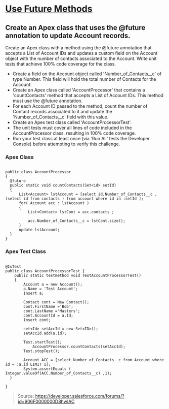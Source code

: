 # [Use Future Methods](https://trailhead.salesforce.com/modules/asynchronous_apex/units/async_apex_future_methods)

## Create an Apex class that uses the @future annotation to update Account records.

Create an Apex class with a method using the @future annotation that accepts a List of Account IDs and updates a custom field on the Account object with the number of contacts associated to the Account. Write unit tests that achieve 100% code coverage for the class.

* Create a field on the Account object called 'Number_of_Contacts__c' of type Number. This field will hold the total number of Contacts for the Account.
* Create an Apex class called 'AccountProcessor' that contains a 'countContacts' method that accepts a List of Account IDs. This method must use the @future annotation.
* For each Account ID passed to the method, count the number of Contact records associated to it and update the 'Number_of_Contacts__c' field with this value.
* Create an Apex test class called 'AccountProcessorTest'.
* The unit tests must cover all lines of code included in the AccountProcessor class, resulting in 100% code coverage.
* Run your test class at least once (via 'Run All' tests the Developer Console) before attempting to verify this challenge.

### Apex Class

```

public class AccountProcessor 
{
  @future
  public static void countContacts(Set<id> setId) 
  {
      List<Account> lstAccount = [select id,Number_of_Contacts__c , (select id from contacts ) from account where id in :setId ];
      for( Account acc : lstAccount )
      {
          List<Contact> lstCont = acc.contacts ;
          
          acc.Number_of_Contacts__c = lstCont.size();
      }
      update lstAccount;
  }
}

```

### Apex Test Class

```

@IsTest
public class AccountProcessorTest {
    public static testmethod void TestAccountProcessorTest() 
    {
        Account a = new Account();
        a.Name = 'Test Account';
        Insert a;

        Contact cont = New Contact();
        cont.FirstName ='Bob';
        cont.LastName ='Masters';
        cont.AccountId = a.Id;
        Insert cont;
        
        set<Id> setAccId = new Set<ID>();
        setAccId.add(a.id);
 
        Test.startTest();
            AccountProcessor.countContacts(setAccId);
        Test.stopTest();
        
        Account ACC = [select Number_of_Contacts__c from Account where id = :a.id LIMIT 1];
        System.assertEquals ( Integer.valueOf(ACC.Number_of_Contacts__c) ,1);
  }
  
}

``` 

> Source: https://developer.salesforce.com/forums/?id=906F0000000D8hwIAC

